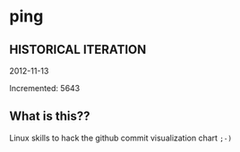 # ping

## HISTORICAL ITERATION
2012-11-13

Incremented: 5643

## What is this?? 
Linux skills to hack the github commit visualization chart `;-)`
